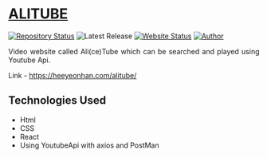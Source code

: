 # <a href="https://heeyeonhan.com/alitube/" target="_blank">ALITUBE</a>

[![Repository Status](https://img.shields.io/badge/Repository%20Status-Maintained-dark%20green.svg)](https://github.com/alicehan1734/alitube)
![Latest Release](https://img.shields.io/github/last-commit/alicehan1734/alitube)
[![Website Status](https://img.shields.io/badge/Website%20Status-Online-green)](https://heeyeonhan.com/alitube/)
[![Author](https://img.shields.io/badge/Author-Heeyeon%20Han-blue.svg)](https://www.linkedin.com/in/alicehan1734/)

 <p align="justify">Video website called Ali(ce)Tube which can be searched and played using Youtube Api. </p>
 
 Link - https://heeyeonhan.com/alitube/
 
## Technologies Used

- Html
- CSS
- React
- Using YoutubeApi with axios and PostMan
